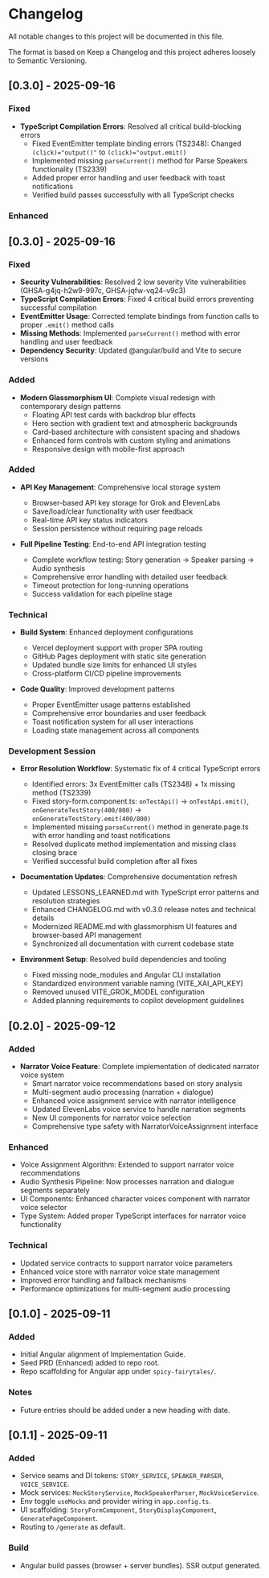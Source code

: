 # Changelog

All notable changes to this project will be documented in this file.

The format is based on Keep a Changelog and this project adheres loosely to Semantic Versioning.

## [0.3.0] - 2025-09-16
### Fixed
- **TypeScript Compilation Errors**: Resolved all critical build-blocking errors
  - Fixed EventEmitter template binding errors (TS2348): Changed `(click)="output()"` to `(click)="output.emit()`
  - Implemented missing `parseCurrent()` method for Parse Speakers functionality (TS2339)
  - Added proper error handling and user feedback with toast notifications
  - Verified build passes successfully with all TypeScript checks

### Enhanced
## [0.3.0] - 2025-09-16

### Fixed
- **Security Vulnerabilities**: Resolved 2 low severity Vite vulnerabilities (GHSA-g4jq-h2w9-997c, GHSA-jqfw-vq24-v9c3)
- **TypeScript Compilation Errors**: Fixed 4 critical build errors preventing successful compilation
- **EventEmitter Usage**: Corrected template bindings from function calls to proper `.emit()` method calls
- **Missing Methods**: Implemented `parseCurrent()` method with error handling and user feedback
- **Dependency Security**: Updated @angular/build and Vite to secure versions

### Added
- **Modern Glassmorphism UI**: Complete visual redesign with contemporary design patterns
  - Floating API test cards with backdrop blur effects
  - Hero section with gradient text and atmospheric backgrounds
  - Card-based architecture with consistent spacing and shadows
  - Enhanced form controls with custom styling and animations
  - Responsive design with mobile-first approach

### Added
- **API Key Management**: Comprehensive local storage system
  - Browser-based API key storage for Grok and ElevenLabs
  - Save/load/clear functionality with user feedback
  - Real-time API key status indicators
  - Session persistence without requiring page reloads

- **Full Pipeline Testing**: End-to-end API integration testing
  - Complete workflow testing: Story generation → Speaker parsing → Audio synthesis
  - Comprehensive error handling with detailed user feedback
  - Timeout protection for long-running operations
  - Success validation for each pipeline stage

### Technical
- **Build System**: Enhanced deployment configurations
  - Vercel deployment support with proper SPA routing
  - GitHub Pages deployment with static site generation
  - Updated bundle size limits for enhanced UI styles
  - Cross-platform CI/CD pipeline improvements

- **Code Quality**: Improved development patterns
  - Proper EventEmitter usage patterns established
  - Comprehensive error boundaries and user feedback
  - Toast notification system for all user interactions
  - Loading state management across all components

### Development Session
- **Error Resolution Workflow**: Systematic fix of 4 critical TypeScript errors
  - Identified errors: 3x EventEmitter calls (TS2348) + 1x missing method (TS2339)
  - Fixed story-form.component.ts: `onTestApi()` → `onTestApi.emit()`, `onGenerateTestStory(400/800)` → `onGenerateTestStory.emit(400/800)`
  - Implemented missing `parseCurrent()` method in generate.page.ts with error handling and toast notifications
  - Resolved duplicate method implementation and missing class closing brace
  - Verified successful build completion after all fixes

- **Documentation Updates**: Comprehensive documentation refresh
  - Updated LESSONS_LEARNED.md with TypeScript error patterns and resolution strategies
  - Enhanced CHANGELOG.md with v0.3.0 release notes and technical details
  - Modernized README.md with glassmorphism UI features and browser-based API management
  - Synchronized all documentation with current codebase state

- **Environment Setup**: Resolved build dependencies and tooling
  - Fixed missing node_modules and Angular CLI installation
  - Standardized environment variable naming (VITE_XAI_API_KEY)
  - Removed unused VITE_GROK_MODEL configuration
  - Added planning requirements to copilot development guidelines

## [0.2.0] - 2025-09-12
### Added
- **Narrator Voice Feature**: Complete implementation of dedicated narrator voice system
  - Smart narrator voice recommendations based on story analysis
  - Multi-segment audio processing (narration + dialogue)
  - Enhanced voice assignment service with narrator intelligence
  - Updated ElevenLabs voice service to handle narration segments
  - New UI components for narrator voice selection
  - Comprehensive type safety with NarratorVoiceAssignment interface

### Enhanced
- Voice Assignment Algorithm: Extended to support narrator voice recommendations
- Audio Synthesis Pipeline: Now processes narration and dialogue segments separately
- UI Components: Enhanced character voices component with narrator voice selector
- Type System: Added proper TypeScript interfaces for narrator voice functionality

### Technical
- Updated service contracts to support narrator voice parameters
- Enhanced voice store with narrator voice state management
- Improved error handling and fallback mechanisms
- Performance optimizations for multi-segment audio processing

## [0.1.0] - 2025-09-11
### Added
- Initial Angular alignment of Implementation Guide.
- Seed PRD (Enhanced) added to repo root.
- Repo scaffolding for Angular app under `spicy-fairytales/`.

### Notes
- Future entries should be added under a new heading with date.

## [0.1.1] - 2025-09-11
### Added
- Service seams and DI tokens: `STORY_SERVICE`, `SPEAKER_PARSER`, `VOICE_SERVICE`.
- Mock services: `MockStoryService`, `MockSpeakerParser`, `MockVoiceService`.
- Env toggle `useMocks` and provider wiring in `app.config.ts`.
- UI scaffolding: `StoryFormComponent`, `StoryDisplayComponent`, `GeneratePageComponent`.
- Routing to `/generate` as default.

### Build
- Angular build passes (browser + server bundles). SSR output generated.
